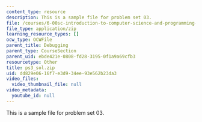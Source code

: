 ```yaml
---
content_type: resource
description: This is a sample file for problem set 03.
file: /courses/6-00sc-introduction-to-computer-science-and-programming-spring-2011/dd829e0616f7e3d934ee93e562b23da3_ps3_sol.zip
file_type: application/zip
learning_resource_types: []
ocw_type: OCWFile
parent_title: Debugging
parent_type: CourseSection
parent_uid: ebde421e-0808-fd28-3195-0f1a9a69cfb3
resourcetype: Other
title: ps3_sol.zip
uid: dd829e06-16f7-e3d9-34ee-93e562b23da3
video_files:
  video_thumbnail_file: null
video_metadata:
  youtube_id: null
---
```

This is a sample file for problem set 03.

